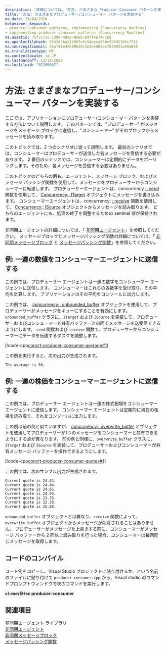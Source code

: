 ```yaml
---
description: '詳細については、「方法: さまざまな Producer-Consumer パターンを実装する」を参照してください。'
title: '方法: さまざまなプロデューサー/コンシューマー パターンを実装する'
ms.date: 11/04/2016
helpviewer_keywords:
- producer-consumer patterns, implementing [Concurrency Runtime]
- implementing producer-consumer patterns [Concurrency Runtime]
ms.assetid: 75f2c7cc-5399-49ea-98eb-847fe6747169
ms.openlocfilehash: 5742d3ba213997efc54aeca360c99fd11b0cf712
ms.sourcegitcommit: d6af41e42699628c3e2e6063ec7b03931a49a098
ms.translationtype: MT
ms.contentlocale: ja-JP
ms.lasthandoff: 12/11/2020
ms.locfileid: "97209907"
---
```

# <a name="how-to-implement-various-producer-consumer-patterns"></a>方法: さまざまなプロデューサー/コンシューマー パターンを実装する

ここでは、アプリケーションにプロデューサー/コンシューマー パターンを実装する方法について説明します。 このパターンでは、"*プロデューサー*" がメッセージをメッセージ ブロックに送信し、"*コンシューマー*" がそのブロックからメッセージを読み取ります。

このトピックでは、2 つのシナリオに従って説明します。 最初のシナリオでは、コンシューマーはプロデューサーが送信した各メッセージを受信する必要があります。 2 番目のシナリオでは、コンシューマーは定期的にデータをポーリングします。そのため、各メッセージを受信する必要はありません。

このトピックのどちらの例も、エージェント、メッセージ ブロック、およびメッセージ パッシング関数を使用して、メッセージをプロデューサーからコンシューマーに転送します。 プロデューサーエージェントは、concurrency [:: send](reference/concurrency-namespace-functions.md#send) 関数を使用して、 [Concurrency:: ITarget](../../parallel/concrt/reference/itarget-class.md) オブジェクトにメッセージを書き込みます。 コンシューマーエージェントは、concurrency: [: receive](reference/concurrency-namespace-functions.md#receive) 関数を使用して、 [Concurrency:: ISource](../../parallel/concrt/reference/isource-class.md) オブジェクトからメッセージを読み取ります。 どちらのエージェントにも、処理の終了を調整するための sentinel 値が保持されます。

非同期エージェントの詳細については、「 [非同期エージェント](../../parallel/concrt/asynchronous-agents.md)」を参照してください。 メッセージブロックとメッセージパッシング関数の詳細については、「 [非同期メッセージブロック](../../parallel/concrt/asynchronous-message-blocks.md) と [メッセージパッシング関数](../../parallel/concrt/message-passing-functions.md)」を参照してください。

## <a name="example-send-series-of-numbers-to-consumer-agent"></a>例: 一連の数値をコンシューマーエージェントに送信する

この例では、プロデューサー エージェントは一連の数字をコンシューマー エージェントに送信します。 コンシューマーはこれらの各数字を受け取り、その平均を計算します。 アプリケーションはその平均をコンソールに出力します。

この例では、 [concurrency:: unbounded_buffer](reference/unbounded-buffer-class.md) オブジェクトを使用して、プロデューサーがメッセージをキューにすることを有効にします。 `unbounded_buffer` クラスに、`ITarget` および `ISource` を実装して、プロデューサーおよびコンシューマーと共有バッファーとの間でメッセージを送受信できるようにします。 `send` 関数および `receive` 関数で、プロデューサーからコンシューマーにデータを伝達するタスクを調整します。

[!code-cpp[concrt-producer-consumer-average#1](../../parallel/concrt/codesnippet/cpp/how-to-implement-various-producer-consumer-patterns_1.cpp)]

この例を実行すると、次の出力が生成されます。

```Output
The average is 50.
```

## <a name="example-send-series-of-stock-quotes-to-consumer-agent"></a>例: 一連の株価をコンシューマーエージェントに送信する

この例では、プロデューサー エージェントは一連の株式相場をコンシューマー エージェントに送信します。 コンシューマー エージェントは定期的に現在の相場を読み取り、それをコンソールに出力します。

この例は前の例と似ていますが、 [concurrency:: overwrite_buffer](../../parallel/concrt/reference/overwrite-buffer-class.md) オブジェクトを使用してプロデューサーが1つのメッセージをコンシューマーと共有できるようにする点が異なります。 前の例と同様に、`overwrite_buffer` クラスに、`ITarget` および `ISource` を実装して、プロデューサーおよびコンシューマーが共有メッセージ バッファーを操作できるようにします。

[!code-cpp[concrt-producer-consumer-quotes#1](../../parallel/concrt/codesnippet/cpp/how-to-implement-various-producer-consumer-patterns_2.cpp)]

この例では、次のサンプル出力が生成されます。

```Output
Current quote is 24.44.
Current quote is 24.44.
Current quote is 24.65.
Current quote is 24.99.
Current quote is 23.76.
Current quote is 22.30.
Current quote is 25.89.
```

`unbounded_buffer` オブジェクトとは異なり、`receive` 関数によって、`overwrite_buffer` オブジェクトからメッセージが削除されることはありません。 プロデューサーがメッセージを上書きする前に、コンシューマーがメッセージ バッファーから 2 回以上読み取りを行った場合、コンシューマーは毎回同じメッセージを取得します。

## <a name="compiling-the-code"></a>コードのコンパイル

コード例をコピーし、Visual Studio プロジェクトに貼り付けるか、という名前のファイルに貼り付けて `producer-consumer.cpp` から、Visual studio のコマンドプロンプトウィンドウで次のコマンドを実行します。

**cl.exe/EHsc producer-consumer**

## <a name="see-also"></a>関連項目

[非同期エージェント ライブラリ](../../parallel/concrt/asynchronous-agents-library.md)<br/>
[非同期エージェント](../../parallel/concrt/asynchronous-agents.md)<br/>
[非同期メッセージブロック](../../parallel/concrt/asynchronous-message-blocks.md)<br/>
[メッセージパッシング関数](../../parallel/concrt/message-passing-functions.md)
